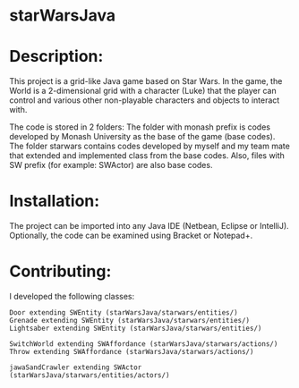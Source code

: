 # starWarsJava

# Description: 
This project is a grid-like Java game based on Star Wars. In the game, the World is a 2-dimensional grid 
with a character (Luke) that the player can control and various other non-playable characters and objects to interact with.

The code is stored in 2 folders: 
  The folder with monash prefix is codes developed by Monash University as the base of the game (base codes).
  The folder starwars contains codes developed by myself and my team mate that extended and implemented class from the base codes.
  Also, files with SW prefix (for example: SWActor) are also base codes.
  
# Installation: 
The project can be imported into any Java IDE (Netbean, Eclipse or IntelliJ). Optionally, the code can be examined 
using Bracket or Notepad+.

# Contributing: 
  I developed the following classes:
    
    Door extending SWEntity (starWarsJava/starwars/entities/)
    Grenade extending SWEntity (starWarsJava/starwars/entities/)
    Lightsaber extending SWEntity (starWarsJava/starwars/entities/)
    
    SwitchWorld extending SWAffordance (starWarsJava/starwars/actions/)
    Throw extending SWAffordance (starWarsJava/starwars/actions/)
    
    jawaSandCrawler extending SWActor (starWarsJava/starwars/entities/actors/)


